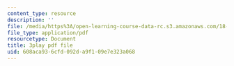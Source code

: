 ```yaml
---
content_type: resource
description: ''
file: /media/https%3A/open-learning-course-data-rc.s3.amazonaws.com/18-01sc-single-variable-calculus-fall-2010/608aca936cfd092da9f109e7e323a068_MK_0QHbUnIA.pdf
file_type: application/pdf
resourcetype: Document
title: 3play pdf file
uid: 608aca93-6cfd-092d-a9f1-09e7e323a068
---
```


